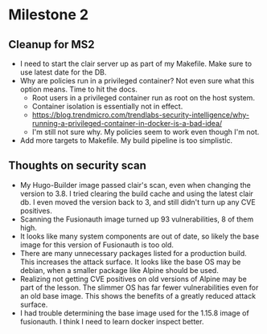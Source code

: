 # Milestone 2

## Cleanup for MS2

* I need to start the clair server up as part of my Makefile. Make sure to use 
latest date for the DB.
* Why are policies run in a privileged container? Not even sure what this 
option means. Time to hit the docs.
    - Root users in a privileged container run as root on the host system.
    - Container isolation is essentially not in effect.
    - https://blog.trendmicro.com/trendlabs-security-intelligence/why-running-a-privileged-container-in-docker-is-a-bad-idea/
    - I'm still not sure why. My policies seem to work even though I'm not.
* Add more targets to Makefile. My build pipeline is too simplistic.

## Thoughts on security scan

* My Hugo-Builder image passed clair's scan, even when changing the version to 3.8. 
I tried clearing the build cache and using the latest clair db. I even moved the 
version back to 3, and still didn't turn up any CVE positives.
* Scanning the Fusionauth image turned up 93 vulnerabilities, 8 of them high.
* It looks like many system components are out of date, so likely the base image 
for this version of Fusionauth is too old.
* There are many unnecessary packages listed for a production build. This increases 
the attack surface. It looks like the base OS may be debian, when a smaller package 
like Alpine should be used.
* Realizing not getting CVE positives on old versions of Alpine may be part of the lesson. 
The slimmer OS has far fewer vulnerabilities even for an old base image. This shows the 
benefits of a greatly reduced attack surface.
* I had trouble determining the base image used for the 1.15.8 image of fusionauth. I think I 
need to learn docker inspect better.